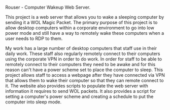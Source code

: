 Rouser - Computer Wakeup Web Server.

This project is a web server that allows you to wake a sleeping computer by sending it a WOL Magic Packet.
The primary purpose of this project is to allow desktop computers within a corporate environment to go into low power mode and still have a way to remotely wake these computers when a user needs to RDP to them.

My work has a large number of desktop computers that staff use in their daily work. These staff also regularly remotely connect to their computers using the corporate VPN in order to do work. 
In order for staff to be able to remotely connect to their computers they need to be awake and for this reason can't have a power scheme set to place the computer to sleep.
This project allows staff to access a webpage after they have connected via VPN that allows them to wake their computer so that they can 
remote connect to it. 
The website also provides scripts to populate the web server with information it requires to send WOL packets. 
It also provides a script for setting a computer's power scheme and creating a schedule to put the computer into sleep mode.
